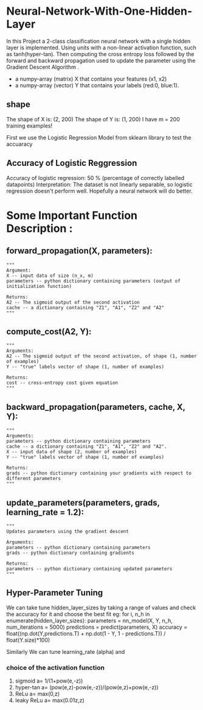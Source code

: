 # Neural-Network-With-One-Hidden-Layer
In this Project a 2-class classification neural network with a single hidden layer is implemented. Using units with a non-linear activation function, such as tanh(hyper-tan). Then computing the cross entropy loss followed by the forward and backward propagation used to update the parameter using the Gradient Descent Algorithm .

- a numpy-array (matrix) X that contains your features (x1, x2)
- a numpy-array (vector) Y that contains your labels (red:0, blue:1).

## shape
The shape of X is: (2, 200)
The shape of Y is: (1, 200)
I have m = 200 training examples!

First we use the Logistic Regression Model from sklearn library to test the accuaracy

## Accuracy of Logistic Reggression 
Accuracy of logistic regression: 50 % (percentage of correctly labelled datapoints)
Interpretation: The dataset is not linearly separable, so logistic regression doesn't perform well. Hopefully a neural network will do better.

# Some Important Function Description :

## forward_propagation(X, parameters):
    """
    Argument:
    X -- input data of size (n_x, m)
    parameters -- python dictionary containing parameters (output of initialization function)
    
    Returns:
    A2 -- The sigmoid output of the second activation
    cache -- a dictionary containing "Z1", "A1", "Z2" and "A2"
    """
## compute_cost(A2, Y):
    """    
    Arguments:
    A2 -- The sigmoid output of the second activation, of shape (1, number of examples)
    Y -- "true" labels vector of shape (1, number of examples)

    Returns:
    cost -- cross-entropy cost given equation
    """
 
## backward_propagation(parameters, cache, X, Y):
    """  
    Arguments:
    parameters -- python dictionary containing parameters 
    cache -- a dictionary containing "Z1", "A1", "Z2" and "A2".
    X -- input data of shape (2, number of examples)
    Y -- "true" labels vector of shape (1, number of examples)
    
    Returns:
    grads -- python dictionary containing your gradients with respect to different parameters
    """
    
## update_parameters(parameters, grads, learning_rate = 1.2):
    """
    Updates parameters using the gradient descent 
    
    Arguments:
    parameters -- python dictionary containing parameters 
    grads -- python dictionary containing gradients 
    
    Returns:
    parameters -- python dictionary containing updated parameters 
    """
    
## Hyper-Parameter Tuning 
We can take tune hidden_layer_sizes  by taking a range of values and check the accuracy for it and choose the best fit 
eg: for i, n_h in enumerate(hidden_layer_sizes):
    parameters = nn_model(X, Y, n_h, num_iterations = 5000)
    predictions = predict(parameters, X)
    accuracy = float((np.dot(Y,predictions.T) + np.dot(1 - Y, 1 - predictions.T)) / float(Y.size)*100)
    
Similarly We can tune learning_rate (alpha) and 
### choice of the activation function 
1) sigmoid      a= 1/(1+pow(e,-z))
2) hyper-tan    a= (pow(e,z)-pow(e,-z))/(pow(e,z)+pow(e,-z))
3) ReLu         a= max(0,z)
4) leaky ReLu   a= max(0.01z,z)


